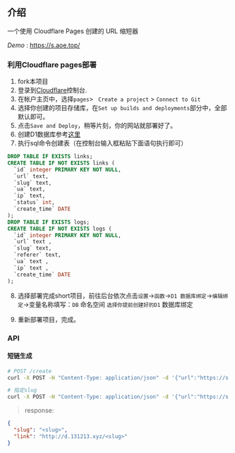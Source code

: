 ## 介绍

一个使用 Cloudflare Pages 创建的 URL 缩短器

*Demo* : https://s.aoe.top/



### 利用Cloudflare pages部署


1. fork本项目
2. 登录到[Cloudflare](https://dash.cloudflare.com/)控制台.
3. 在帐户主页中，选择`pages`> ` Create a project` > `Connect to Git`
4. 选择你创建的项目存储库，在`Set up builds and deployments`部分中，全部默认即可。
5. 点击`Save and Deploy`，稍等片刻，你的网站就部署好了。
6. 创建D1数据库参考[这里](https://github.com/x-dr/telegraph-Image/blob/main/docs/manage.md)
7. 执行sql命令创建表（在控制台输入框粘贴下面语句执行即可）

```sql
DROP TABLE IF EXISTS links;
CREATE TABLE IF NOT EXISTS links (
  `id` integer PRIMARY KEY NOT NULL,
  `url` text,
  `slug` text,
  `ua` text,
  `ip` text,
  `status` int,
  `create_time` DATE
);
DROP TABLE IF EXISTS logs;
CREATE TABLE IF NOT EXISTS logs (
  `id` integer PRIMARY KEY NOT NULL,
  `url` text ,
  `slug` text,
  `referer` text,
  `ua` text ,
  `ip` text ,
  `create_time` DATE
);

```
8. 选择部署完成short项目，前往后台依次点击`设置`->`函数`->`D1 数据库绑定`->`编辑绑定`->变量名称填写：`DB` 命名空间 `选择你提前创建好的D1` 数据库绑定

9. 重新部署项目，完成。


### API

#### 短链生成

```bash
# POST /create
curl -X POST -H "Content-Type: application/json" -d '{"url":"https://s.aoe.top/"}' https://d.131213.xyz/create

# 指定slug
curl -X POST -H "Content-Type: application/json" -d '{"url":"https://s.aoe.top/","slug":"scxs"}' https://d.131213.xyz/create

```



> response:

```json
{
  "slug": "<slug>",
  "link": "http://d.131213.xyz/<slug>"
}
```



